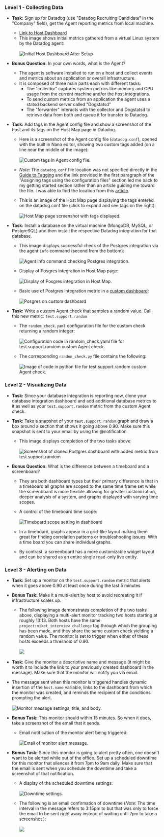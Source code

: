 ### Level 1 - Collecting Data

* **Task:** Sign up for Datadog (use "Datadog Recruiting Candidate" in the "Company" field), get the Agent reporting metrics from local machine.
  - [Link to Host Dashboard](https://app.datadoghq.com/dash/host/349301929?live=true&page=0&is_auto=false&from_ts=1507061300792&to_ts=1507064900792&tile_size=m)
  - This image shows initial metrics gathered from a virtual Linux system by the Datadog agent:
  <br><br>
  ![Initial Host Dashboard After Setup](https://github.com/MikeTarkington/hiring-engineers/blob/support-engineer/initial_host_dashboard.JPG?raw=true)


* **Bonus Question:** In your own words, what is the Agent?
  - The agent is software installed to run on a host and collect events and metrics about an application or overall infrastructure.
  - It is composed of three main parts each with different tasks.
    - The "collector" captures system metrics like memory and CPU usage from the current machine and/or the host integrations.
    - To send custom metrics from an application the agent uses a statsd backend server called "Dogstatsd"
    - The "forwarder" interacts with the collector and Dogstatsd to retrieve data from both and queue it for transfer to Datadog.


* **Task:** Add tags in the Agent config file and show a screenshot of the host and its tags on the Host Map page in Datadog.
  - Here is a screenshot of the Agent config file (`datadog.conf`), opened with the built in Nano editor, showing two custom tags added (on a line near the middle of the image):
  <br><br>
  ![Custom tags in Agent config file.](https://github.com/MikeTarkington/hiring-engineers/blob/support-engineer/dd_agent_config_tags.JPG?raw=true)

  - *Note:* The `datadog.conf` file location was not specified directly in the [Guide to Tagging](https://docs.datadoghq.com/guides/tagging/) and the link provided in the first paragraph of the "Assigning tags using the configuration files" section led me back to my getting started section rather than an article guiding me toward the file. I was able to find the location from this [article](https://help.datadoghq.com/hc/en-us/articles/203037169-Where-is-the-configuration-file-for-the-Agent-).
  - This is an image of the Host Map page displaying the tags entered on the datadog.conf file (click to expand and see tags on the right):
  <br><br>
  ![Host Map page screenshot with tags displayed.](https://github.com/MikeTarkington/hiring-engineers/blob/support-engineer/initial_host_map_tags.JPG?raw=true)


* **Task:** Install a database on the virtual machine (MongoDB, MySQL, or PostgreSQL) and then install the respective Datadog integration for that database.

  - This image displays successful check of the Postgres integration via the agent `info` command (second from the bottom):
  <br><br>
  ![Agent info command checking Postgres integration.](https://github.com/MikeTarkington/hiring-engineers/blob/support-engineer/pg_agent_info_check.JPG?raw=true)

  - Display of Posgres integration in Host Map page:
  <br><br>
  ![Display of Posgres integration in Host Map.](https://github.com/MikeTarkington/hiring-engineers/blob/support-engineer/pg_host_map.JPG?raw=true)

  - Basic use of Postgres integration metric in a [custom dashboard](https://app.datadoghq.com/dash/373118/miket---support-engineer-applicant-assignment?live=true&page=0&is_auto=false&from_ts=1507149351527&to_ts=1507152951527&tile_size=m):
  <br><br>
  ![Posgres on custom dashboard](https://github.com/MikeTarkington/hiring-engineers/blob/support-engineer/pg_on_dashboard.JPG?raw=true)


* **Task:** Write a custom Agent check that samples a random value. Call this new metric: `test.support.random`

  - The `random_check.yaml` configuration file for the custom check returning a random integer:
  <br><br>
  ![Configuration code in random_check.yaml file for test.support.random custom Agent check.](https://github.com/MikeTarkington/hiring-engineers/blob/support-engineer/random_check_config.JPG?raw=true)

  - The corresponding `random_check.py` file contains the following:
  <br><br>
  ![Image of code in python file for test.support.random custom Agent check.](https://github.com/MikeTarkington/hiring-engineers/blob/support-engineer/random_check_python.JPG?raw=true)


### Level 2 - Visualizing Data

* **Task:** Since your database integration is reporting now, clone your database integration dashboard and add additional database metrics to it as well as your `test.support.random` metric from the custom Agent check.
* **Task:** Take a snapshot of your `test.support.random` graph and draw a box around a section that shows it going above 0.90. Make sure this snapshot is sent to your email by using the @notification

  - This image displays completion of the two tasks above:
  <br><br>
  ![Screenshot of cloned Postgres dashboard with added metric from test.support.random](https://github.com/MikeTarkington/hiring-engineers/blob/support-engineer/random_check_pg_dashboard.JPG?raw=true)


* **Bonus Question:** What is the difference between a timeboard and a screenboard?
  - They are both dashboard types but their primary difference is that in a timeboard all graphs are scoped to the same time frame set while the screenboard is more flexible allowing for greater customization, deeper analysis of a system, and graphs displayed with varying time scopes.

  - A control of the timeboard time scope:
  <br><br>
  ![Timeboard scope setting in dashboard](https://help.datadoghq.com/hc/en-us/article_attachments/202547215/TimeControl.jpg?raw=true)

  - In a timeboard, graphs appear in a grid-like layout making them great for finding correlation patterns or troubleshooting issues.  With a time board you can share individual graphs.

  - By contrast, a screenboard has a more customizable widget layout and can be shared as an entire single read-only live entity.


### Level 3 - Alerting on Data  

* **Task:** Set up a monitor on the `test.support.random` metric that alerts when it goes above 0.90 at least once during the last 5 minutes

* **Bonus Task:**  Make it a multi-alert by host to avoid recreating it if infrastructure scales up.
  - The following image demonstrates completion of the two tasks above, displaying a multi-alert monitor tracking two hosts starting at roughly 13:13.  Both hosts have the same `project:miket_interview_challenge` tag through which the grouping has been made, and they share the same custom check yielding a random value. The monitor is set to trigger when either of these hosts exceeds a threshold of 0.90.
  <br><br>
  ![](https://github.com/MikeTarkington/hiring-engineers/blob/support-engineer/multi_alert_monitor.JPG?raw=true)


* **Task:** Give the monitor a descriptive name and message (it might be worth it to include the link to your previously created dashboard in the message).  Make sure that the monitor will notify you via email.

 - The message sent when this monitor is triggered handles dynamic insertion of the `host.name` variable, links to the dashboard from which the monitor was created, and reminds the recipient of the conditions prompting the alert.
 <br><br>
 ![Monitor message settings, title, and body.](https://github.com/MikeTarkington/hiring-engineers/blob/support-engineer/monitor_message.JPG?raw=true)


* **Bonus Task:** This monitor should within 15 minutes. So when it does, take a screenshot of the email that it sends.
  - Email notification of the monitor alert being triggered:
  <br><br>
  ![Email of monitor alert message.](https://github.com/MikeTarkington/hiring-engineers/blob/support-engineer/monitor_response_email.JPG?raw=true)
  

* **Bonus Task:** Since this monitor is going to alert pretty often, one doesn't want to be alerted while out of the office. Set up a scheduled downtime for this monitor that silences it from 7pm to 9am daily. Make sure that the email is sent when you schedule the downtime and take a screenshot of that notification.
  - A display of the scheduled downtime settings:
  <br><br>
  ![Downtime settings.](https://github.com/MikeTarkington/hiring-engineers/blob/support-engineer/monitor_silent_hours.JPG?raw=true)

  - The following is an email confirmation of downtime (*Note*: The time interval in the message refers to 3:15pm to but that was only to force the email to be sent right away instead of waiting until 7pm to take a screenshot ):
  <br><br>
  ![](https://github.com/MikeTarkington/hiring-engineers/blob/support-engineer/monitor_silence_conf_email.JPG?raw=true)
